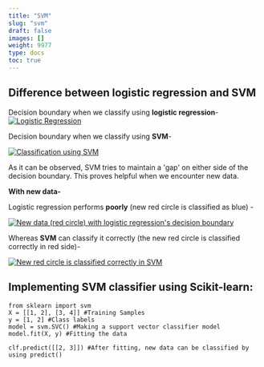 ```yaml
---
title: "SVM"
slug: "svm"
draft: false
images: []
weight: 9977
type: docs
toc: true
---
```


## Difference between logistic regression and SVM
Decision boundary when we classify using **logistic regression**-
[![Logistic Regression][1]][1]

Decision boundary when we classify using **SVM**-

[![Classification using SVM][2]][2]

As it can be observed, SVM tries to maintain a 'gap' on either side of the decision boundary. This proves helpful when we encounter new data.


**With new data-**

Logistic regression performs **poorly** (new red circle is classified as blue) -

[![New data (red circle) with logistic regression's decision boundary][3]][3]
  
Whereas **SVM** can classify it correctly (the new red circle is classified correctly in red side)-

[![New red circle is classified correctly in SVM][4]][4]


  [1]: http://i.stack.imgur.com/xhCjE.png
  [2]: http://i.stack.imgur.com/f8dTL.png
  [3]: http://i.stack.imgur.com/seiON.png
  [4]: http://i.stack.imgur.com/lis2U.png

## Implementing SVM classifier using Scikit-learn:
<!-- language: lang-python -->
    from sklearn import svm
    X = [[1, 2], [3, 4]] #Training Samples
    y = [1, 2] #Class labels
    model = svm.SVC() #Making a support vector classifier model
    model.fit(X, y) #Fitting the data

    clf.predict([[2, 3]]) #After fitting, new data can be classified by using predict()



